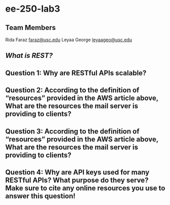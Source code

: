 # ee-250-lab3

## Team Members
Rida Faraz <faraz@usc.edu>
Leyaa George <leyaageo@usc.edu>

## ***What is REST?***

## Question 1: Why are RESTful APIs scalable? ##

## Question 2: According to the definition of “resources” provided in the AWS article above, What are the resources the mail server is providing to clients? ##

## Question 3: According to the definition of “resources” provided in the AWS article above, What are the resources the mail server is providing to clients? ##

## Question 4: Why are API keys used for many RESTful APIs? What purpose do they serve? Make sure to cite any online resources you use to answer this question! ##

